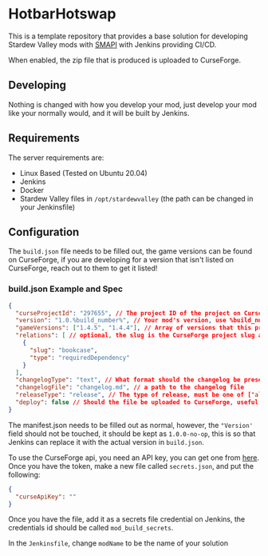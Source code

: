 # HotbarHotswap
This is a template repository that provides a base solution for developing Stardew Valley mods with [SMAPI](https://smapi.io) with Jenkins providing CI/CD.

When enabled, the zip file that is produced is uploaded to CurseForge.

## Developing
Nothing is changed with how you develop your mod, just develop your mod like your normally would, and it will be built by Jenkins.

## Requirements
The server requirements are:
* Linux Based (Tested on Ubuntu 20.04)
* Jenkins
* Docker
* Stardew Valley files in `/opt/stardewvalley` (the path can be changed in your Jenkinsfile)

## Configuration
The `build.json` file needs to be filled out, the game versions can be found on CurseForge, if you are developing for a version that isn't listed on CurseForge, reach out to them to get it listed!

### build.json Example and Spec

```json
{
  "curseProjectId": "297655", // The project ID of the project on CurseForge
  "version": "1.0.%build_number%", // Your mod's version, use %build_number% to replace it with the Jenkins build number
  "gameVersions": ["1.4.5", "1.4.4"], // Array of versions that this project supports
  "relations": [ // optional, the slug is the CurseForge project slug and the type can be one of ["embeddedLibrary", "incompatible", "optionalDependency", "requiredDependency", "tool"]
    {
      "slug": "bookcase",
      "type": "requiredDependency"
    }
  ],
  "changelogType": "text", // What format should the changelog be presented in, must be one of ["text", "html", "markdown"]
  "changelogFile": "changelog.md", // a path to the changelog file
  "releaseType": "release", // The type of release, must be one of ["alpha", "beta", "release"]
  "deploy": false // Should the file be uploaded to CurseForge, useful when you are making changes and don't want the file to be uploaded straight away
}
```

The manifest.json needs to be filled out as normal, however, the `"Version'` field should not be touched, it should be kept as `1.0.0-no-op`, this is so that Jenkins can replace it with the actual version in `build.json`.

To use the CurseForge api, you need an API key, you can get one from [here](https://www.curseforge.com/account/api-tokens).
Once you have the token, make a new file called `secrets.json`, and put the following:
```json
{
  "curseApiKey": ""
}
```
Once you have the file, add it as a secrets file credential on Jenkins, the credentials id should be called `mod_build_secrets`.

In the `Jenkinsfile`, change `modName` to be the name of your solution